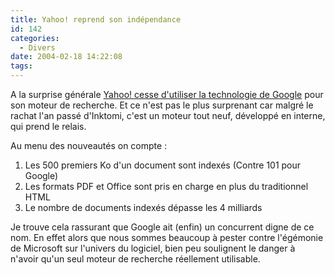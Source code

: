 ```yaml
---
title: Yahoo! reprend son indépendance
id: 142
categories:
  - Divers
date: 2004-02-18 14:22:08
tags:
---
```


A la surprise générale [Yahoo! cesse d'utiliser la technologie de Google](http://www.searchenginewatch.com/searchday/article.php/3314171 "Yahoo! Birth of a New Machine") pour son moteur de recherche. Et ce n'est pas le plus surprenant car malgré le rachat l'an passé d'Inktomi, c'est un moteur tout neuf, développé en interne, qui prend le relais.

Au menu des nouveautés on compte :

1.  Les 500 premiers Ko d'un document sont indexés (Contre 101 pour Google)
2.  Les formats PDF et Office sont pris en charge en plus du traditionnel HTML
3.  Le nombre de documents indexés dépasse les 4 milliards 

Je trouve cela rassurant que Google ait (enfin) un concurrent digne de ce nom. En effet alors que nous sommes beaucoup à pester contre l'égémonie de Microsoft sur l'univers du logiciel, bien peu soulignent le danger à n'avoir qu'un seul moteur de recherche réellement utilisable.